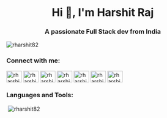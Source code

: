 <h1 align="center">Hi 👋, I'm Harshit Raj</h1>
<h3 align="center">A passionate Full Stack dev from India</h3>

<p align="left"> <img src="https://komarev.com/ghpvc/?username=rharshit82&label=Profile%20views&color=0e75b6&style=flat" alt="rharshit82" /> </p>

<h3 align="left">Connect with me:</h3>
<p align="left">
<a href="https://linkedin.com/in/rharshit82" target="blank"><img align="center" src="https://raw.githubusercontent.com/rahuldkjain/github-profile-readme-generator/master/src/images/icons/Social/linked-in-alt.svg" alt="rharshit82" height="30" width="40" /></a>
<a href="https://www.codechef.com/users/rharshit82" target="blank"><img align="center" src="https://cdn.jsdelivr.net/npm/simple-icons@3.1.0/icons/codechef.svg" alt="rharshit82" height="30" width="40" /></a>
<a href="https://www.hackerrank.com/rharshit82" target="blank"><img align="center" src="https://raw.githubusercontent.com/rahuldkjain/github-profile-readme-generator/master/src/images/icons/Social/hackerrank.svg" alt="rharshit82" height="30" width="40" /></a>
<a href="https://codeforces.com/profile/rharshit82" target="blank"><img align="center" src="https://cdn.jsdelivr.net/npm/simple-icons@3.0.1/icons/codeforces.svg" alt="rharshit82" height="30" width="40" /></a>
<a href="https://www.leetcode.com/rharshit82" target="blank"><img align="center" src="https://raw.githubusercontent.com/rahuldkjain/github-profile-readme-generator/master/src/images/icons/Social/leet-code.svg" alt="rharshit82" height="30" width="40" /></a>
<a href="https://www.hackerearth.com/@rharshit82" target="blank"><img align="center" src="https://raw.githubusercontent.com/rahuldkjain/github-profile-readme-generator/master/src/images/icons/Social/hackerearth.svg" alt="rharshit82" height="30" width="40" /></a>
<a href="https://auth.geeksforgeeks.org/user/rharshit82codes" target="blank"><img align="center" src="https://raw.githubusercontent.com/rahuldkjain/github-profile-readme-generator/master/src/images/icons/Social/geeks-for-geeks.svg" alt="rharshit82codes" height="30" width="40" /></a>
</p>

<h3 align="left">Languages and Tools:</h3>

<p>&nbsp;<img align="center" src="https://github-readme-stats.vercel.app/api?username=rharshit82&show_icons=true&locale=en" alt="rharshit82" /></p>
